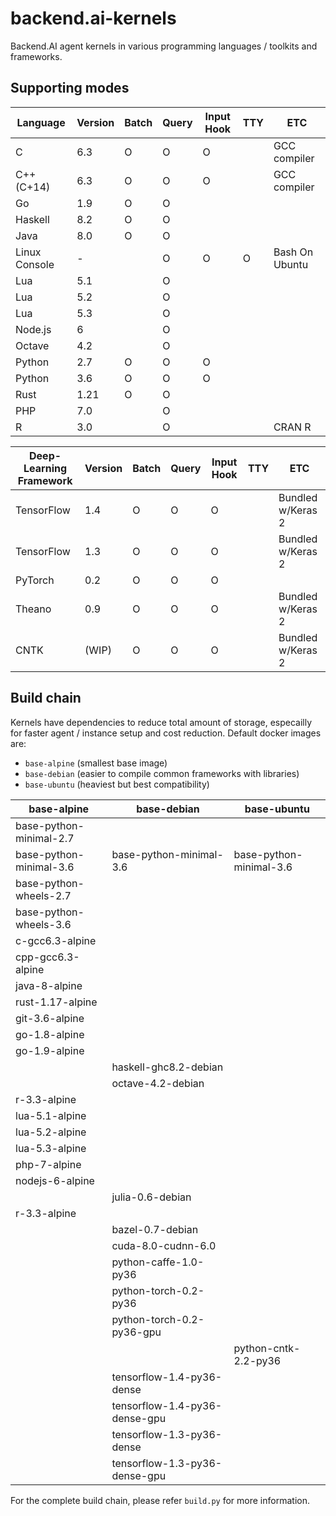 # backend.ai-kernels

Backend.AI agent kernels in various programming languages / toolkits and frameworks.

## Supporting modes

| Language      | Version | Batch | Query | Input Hook | TTY | ETC |
|---------------|------|---|---|---|---|-------------------|
| C             | 6.3  | O | O | O |   | GCC compiler      |
| C++ (C+14)    | 6.3  | O | O | O |   | GCC compiler      |
| Go            | 1.9  | O | O |   |   |                   | 
| Haskell       | 8.2  | O | O |   |   |                   |
| Java          | 8.0  | O | O |   |   |                   |
| Linux Console | -    |   | O | O | O | Bash On Ubuntu    |  
| Lua           | 5.1  |   | O |   |   |                   |
| Lua           | 5.2  |   | O |   |   |                   |
| Lua           | 5.3  |   | O |   |   |                   |
| Node.js       | 6    |   | O |   |   |                   |
| Octave        | 4.2  |   | O |   |   |                   |
| Python        | 2.7  | O | O | O |   |                   |
| Python        | 3.6  | O | O | O |   |                   | 
| Rust          | 1.21 | O | O |   |   |                   | 
| PHP           | 7.0  |   | O |   |   |                   |
| R             | 3.0  |   | O |   |   | CRAN R            |

| Deep-Learning Framework | Version | Batch | Query | Input Hook | TTY | ETC |
|---------------|------|---|---|---|---|-------------------|
| TensorFlow    | 1.4  | O | O | O |   | Bundled w/Keras 2 |
| TensorFlow    | 1.3  | O | O | O |   | Bundled w/Keras 2 |
| PyTorch       | 0.2  | O | O | O |   |                   |
| Theano        | 0.9  | O | O | O |   | Bundled w/Keras 2 |
| CNTK          |(WIP) | O | O | O |   | Bundled w/Keras 2 |

## Build chain

Kernels have dependencies to reduce total amount of storage, especailly for faster agent / instance setup and cost reduction. Default docker images are:

 * `base-alpine` (smallest base image)
 * `base-debian` (easier to compile common frameworks with libraries)
 * `base-ubuntu` (heaviest but best compatibility)

| base-alpine             | base-debian                  | base-ubuntu             | 
|-------------------------|------------------------------|-------------------------|
| base-python-minimal-2.7 |                              |                         |
| base-python-minimal-3.6 | base-python-minimal-3.6      | base-python-minimal-3.6 |
| base-python-wheels-2.7  |                              |                         |
| base-python-wheels-3.6  |                              |                         |
| c-gcc6.3-alpine         |                              |                         |
| cpp-gcc6.3-alpine       |                              |                         |
| java-8-alpine           |                              |                         |
| rust-1.17-alpine        |                              |                         |
| git-3.6-alpine          |                              |                         |
| go-1.8-alpine           |                              |                         |
| go-1.9-alpine           |                              |                         |
|                         | haskell-ghc8.2-debian        |                         |
|                         | octave-4.2-debian            |                         |
| r-3.3-alpine            |                              |                         |
| lua-5.1-alpine          |                              |                         |
| lua-5.2-alpine          |                              |                         |
| lua-5.3-alpine          |                              |                         |
| php-7-alpine            |                              |                         |
| nodejs-6-alpine         |                              |                         |
|                         | julia-0.6-debian             |                         |
| r-3.3-alpine            |                              |                         |
|                         | bazel-0.7-debian             |                         |
|                         | cuda-8.0-cudnn-6.0           |                         |
|                         | python-caffe-1.0-py36        |                         |
|                         | python-torch-0.2-py36        |                         |
|                         | python-torch-0.2-py36-gpu    |                         |
|                         |                              | python-cntk-2.2-py36    |
|                         | tensorflow-1.4-py36-dense    |                         |
|                         | tensorflow-1.4-py36-dense-gpu|                         |
|                         | tensorflow-1.3-py36-dense    |                         |
|                         | tensorflow-1.3-py36-dense-gpu|                         |

For the complete build chain, please refer `build.py` for more information.